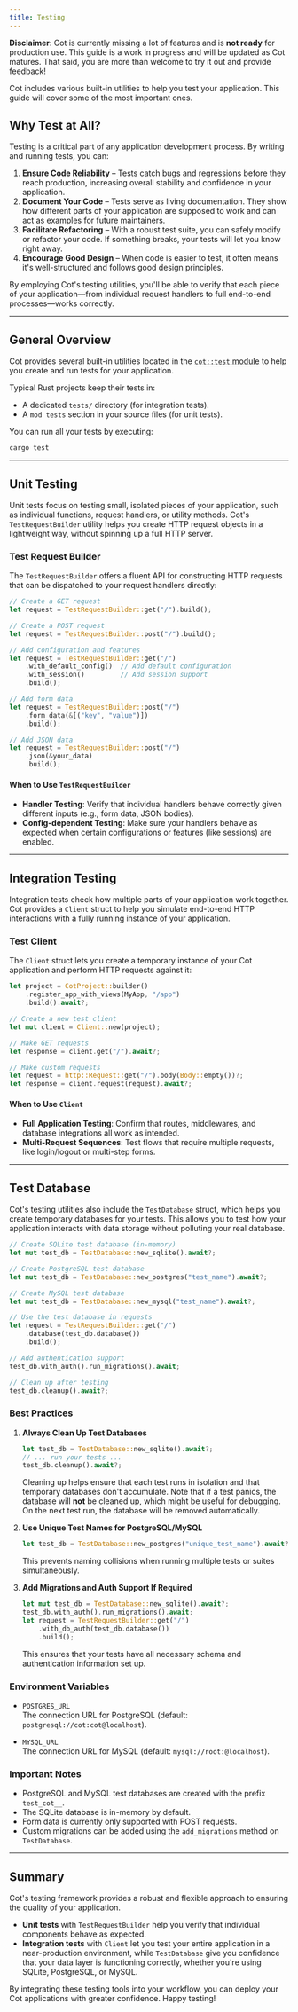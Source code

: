 ```yaml
---
title: Testing
---
```


<div class="alert alert-warning" role="alert"><strong>Disclaimer</strong>: Cot is currently missing a lot of features and is <strong>not ready</strong> for production use. This guide is a work in progress and will be updated as Cot matures. That said, you are more than welcome to try it out and provide feedback!</div>

Cot includes various built-in utilities to help you test your application. This guide will cover some of the most important ones.

## Why Test at All?

Testing is a critical part of any application development process. By writing and running tests, you can:
1. **Ensure Code Reliability** – Tests catch bugs and regressions before they reach production, increasing overall stability and confidence in your application.
2. **Document Your Code** – Tests serve as living documentation. They show how different parts of your application are supposed to work and can act as examples for future maintainers.
3. **Facilitate Refactoring** – With a robust test suite, you can safely modify or refactor your code. If something breaks, your tests will let you know right away.
4. **Encourage Good Design** – When code is easier to test, it often means it's well-structured and follows good design principles.

By employing Cot's testing utilities, you'll be able to verify that each piece of your application—from individual request handlers to full end-to-end processes—works correctly.

---

## General Overview

Cot provides several built-in utilities located in the [`cot::test` module](https://docs.rs/cot/0.1/cot/test/index.html) to help you create and run tests for your application. 

Typical Rust projects keep their tests in:
- A dedicated `tests/` directory (for integration tests).
- A `mod tests` section in your source files (for unit tests).

You can run all your tests by executing:
```bash
cargo test
```

---

## Unit Testing

Unit tests focus on testing small, isolated pieces of your application, such as individual functions, request handlers, or utility methods. Cot's `TestRequestBuilder` utility helps you create HTTP request objects in a lightweight way, without spinning up a full HTTP server.

### Test Request Builder

The `TestRequestBuilder` offers a fluent API for constructing HTTP requests that can be dispatched to your request handlers directly:

```rust
// Create a GET request
let request = TestRequestBuilder::get("/").build();

// Create a POST request
let request = TestRequestBuilder::post("/").build();

// Add configuration and features
let request = TestRequestBuilder::get("/")
    .with_default_config()  // Add default configuration
    .with_session()         // Add session support
    .build();

// Add form data
let request = TestRequestBuilder::post("/")
    .form_data(&[("key", "value")])
    .build();

// Add JSON data
let request = TestRequestBuilder::post("/")
    .json(&your_data)
    .build();
```

#### When to Use `TestRequestBuilder`

- **Handler Testing**: Verify that individual handlers behave correctly given different inputs (e.g., form data, JSON bodies).
- **Config-dependent Testing**: Make sure your handlers behave as expected when certain configurations or features (like sessions) are enabled.

---

## Integration Testing

Integration tests check how multiple parts of your application work together. Cot provides a `Client` struct to help you simulate end-to-end HTTP interactions with a fully running instance of your application.

### Test Client

The `Client` struct lets you create a temporary instance of your Cot application and perform HTTP requests against it:

```rust
let project = CotProject::builder()
    .register_app_with_views(MyApp, "/app")
    .build().await?;

// Create a new test client
let mut client = Client::new(project);

// Make GET requests
let response = client.get("/").await?;

// Make custom requests
let request = http::Request::get("/").body(Body::empty())?;
let response = client.request(request).await?;
```

#### When to Use `Client`

- **Full Application Testing**: Confirm that routes, middlewares, and database integrations all work as intended.
- **Multi-Request Sequences**: Test flows that require multiple requests, like login/logout or multi-step forms.

---

## Test Database

Cot's testing utilities also include the `TestDatabase` struct, which helps you create temporary databases for your tests. This allows you to test how your application interacts with data storage without polluting your real database.

```rust
// Create SQLite test database (in-memory)
let mut test_db = TestDatabase::new_sqlite().await?;

// Create PostgreSQL test database
let mut test_db = TestDatabase::new_postgres("test_name").await?;

// Create MySQL test database
let mut test_db = TestDatabase::new_mysql("test_name").await?;

// Use the test database in requests
let request = TestRequestBuilder::get("/")
    .database(test_db.database())
    .build();

// Add authentication support
test_db.with_auth().run_migrations().await;

// Clean up after testing
test_db.cleanup().await?;
```

### Best Practices

1. **Always Clean Up Test Databases**  
   ```rust
   let test_db = TestDatabase::new_sqlite().await?;
   // ... run your tests ...
   test_db.cleanup().await?;
   ```
   Cleaning up helps ensure that each test runs in isolation and that temporary databases don't accumulate. Note that if a test panics, the database will **not** be cleaned up, which might be useful for debugging. On the next test run, the database will be removed automatically.
   
2. **Use Unique Test Names for PostgreSQL/MySQL**  
   ```rust
   let test_db = TestDatabase::new_postgres("unique_test_name").await?;
   ```
   This prevents naming collisions when running multiple tests or suites simultaneously.

3. **Add Migrations and Auth Support If Required**  
   ```rust
   let mut test_db = TestDatabase::new_sqlite().await?;
   test_db.with_auth().run_migrations().await;
   let request = TestRequestBuilder::get("/")
       .with_db_auth(test_db.database())
       .build();
   ```
   This ensures that your tests have all necessary schema and authentication information set up.

### Environment Variables

- `POSTGRES_URL` \
  The connection URL for PostgreSQL (default: `postgresql://cot:cot@localhost`).

- `MYSQL_URL` \
  The connection URL for MySQL (default: `mysql://root:@localhost`).

### Important Notes

- PostgreSQL and MySQL test databases are created with the prefix `test_cot__`.
- The SQLite database is in-memory by default.
- Form data is currently only supported with POST requests.
- Custom migrations can be added using the `add_migrations` method on `TestDatabase`.

---

## Summary

Cot's testing framework provides a robust and flexible approach to ensuring the quality of your application. 

- **Unit tests** with `TestRequestBuilder` help you verify that individual components behave as expected.
- **Integration tests** with `Client` let you test your entire application in a near-production environment, while `TestDatabase` give you confidence that your data layer is functioning correctly, whether you're using SQLite, PostgreSQL, or MySQL.

By integrating these testing tools into your workflow, you can deploy your Cot applications with greater confidence. Happy testing!

